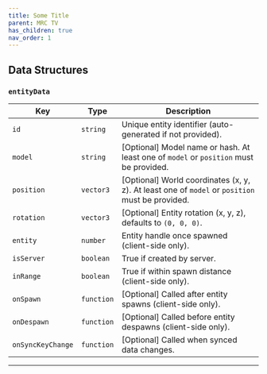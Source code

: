 ```yaml
---
title: Some Title
parent: MRC TV
has_children: true
nav_order: 1
---
```


## Data Structures

### `entityData`

| Key                 | Type       | Description                                                        |
|---------------------|------------|--------------------------------------------------------------------|
| `id`                | `string`   | Unique entity identifier (auto-generated if not provided).         |
| `model`             | `string`   | [Optional] Model name or hash. At least one of `model` or `position` must be provided. |
| `position`          | `vector3`  | [Optional] World coordinates (x, y, z). At least one of `model` or `position` must be provided. |
| `rotation`          | `vector3`  | [Optional] Entity rotation (x, y, z), defaults to `(0, 0, 0)`.    |
| `entity`            | `number`   | Entity handle once spawned (client-side only).                    |
| `isServer`          | `boolean`  | True if created by server.                                        |
| `inRange`           | `boolean`  | True if within spawn distance (client-side only).                 |
| `onSpawn`           | `function` | [Optional] Called after entity spawns (client-side only).         |
| `onDespawn`         | `function` | [Optional] Called before entity despawns (client-side only).      |
| `onSyncKeyChange`   | `function` | [Optional] Called when synced data changes.                       |

---